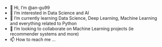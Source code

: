 - 👋 Hi, I’m @an-gu99
- 👀 I’m interested in Data Science and AI
- 🌱 I’m currently learning Data Science, Deep Learning, Machine Learning and everything related to Python
- 💞️ I’m looking to collaborate on Machine Learning projects (ie recommender systems and more)
- 📫 How to reach me ...

<!---
an-gu99/an-gu99 is a ✨ special ✨ repository because its `README.md` (this file) appears on your GitHub profile.
You can click the Preview link to take a look at your changes.
--->
